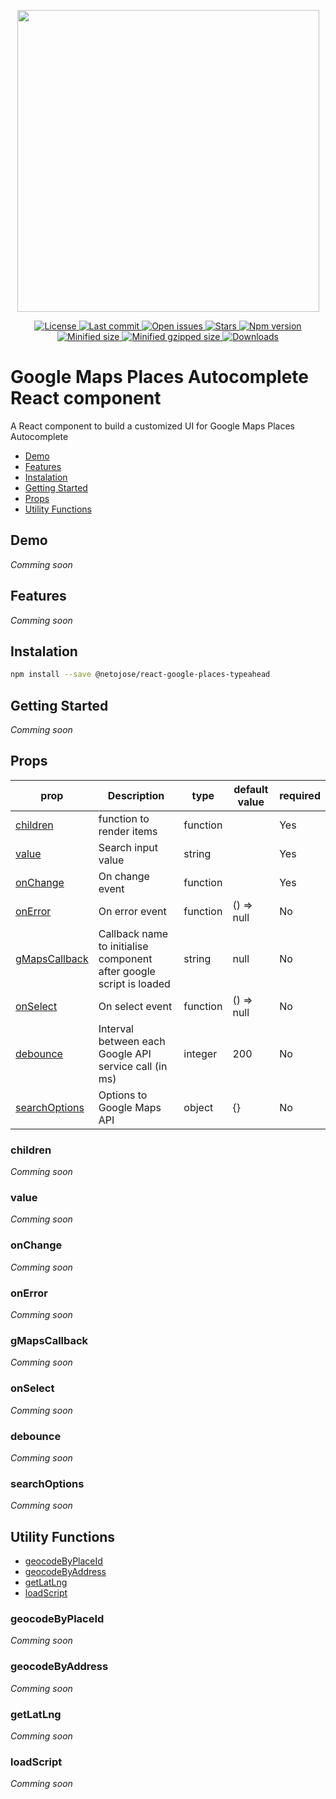 <p align="center">
  <img src="https://i.ibb.co/68FsLc4/logo.png" width="483 " height=" 247">
</p>

<p align="center">
  <a href="https://www.npmjs.com/package/@netojose/react-google-places-typeahead">
    <img src="https://badgen.net/github/license/netojose/react-google-places-typeahead" alt="License">
  </a>
  <a href="https://www.npmjs.com/package/@netojose/react-google-places-typeahead">
    <img src="https://badgen.net/github/last-commit/netojose/react-google-places-typeahead" alt="Last commit">
  </a>
  <a href="https://www.npmjs.com/package/@netojose/react-google-places-typeahead">
    <img src="https://badgen.net/github/open-issues/netojose/react-google-places-typeahead" alt="Open issues">
  </a>
  <a href="https://www.npmjs.com/package/@netojose/react-google-places-typeahead">
    <img src="https://badgen.net/github/stars/netojose/react-google-places-typeahead" alt="Stars">
  </a>
  <a href="https://www.npmjs.com/package/@netojose/react-google-places-typeahead">
    <img src="https://badgen.net/npm/v/@netojose/react-google-places-typeahead" alt="Npm version">
  </a>
  <a href="https://www.npmjs.com/package/@netojose/react-google-places-typeahead">
    <img src="https://badgen.net/bundlephobia/min/@netojose/react-google-places-typeahead" alt="Minified size">
  </a>
  <a href="https://www.npmjs.com/package/@netojose/react-google-places-typeahead">
    <img src="https://badgen.net/bundlephobia/minzip/@netojose/react-google-places-typeahead" alt="Minified gzipped size">
  </a>
  <a href="https://www.npmjs.com/package/@netojose/react-google-places-typeahead">
    <img src="https://badgen.net/npm/dt/@netojose/react-google-places-typeahead" alt="Downloads">
  </a>
</p>

# Google Maps Places Autocomplete React component

A React component to build a customized UI for Google Maps Places Autocomplete

* [Demo](#demo)
* [Features](#features)
* [Instalation](#instalation)
* [Getting Started](#getting-started)
* [Props](#props)
* [Utility Functions](#utility-functions)

## Demo
*Comming soon*

## Features
*Comming soon*

## Instalation
```bash
npm install --save @netojose/react-google-places-typeahead
```

## Getting Started
*Comming soon*

## Props
| prop                             	| Description                                                         	| type     	| default value 	| required 	|
|----------------------------------	|---------------------------------------------------------------------	|----------	|---------------	|----------	|
| [children](#children)           	| function to render items                                            	| function 	|               	| Yes      	|
| [value](#value)                 	| Search input value                                                  	| string   	|               	| Yes      	|
| [onChange](#onChange)           	| On change event                                                     	| function 	|               	| Yes      	|
| [onError](#onError)             	| On error event                                                      	| function 	| () => null    	| No       	|
| [gMapsCallback](#gMapsCallback) 	| Callback name to initialise component after google script is loaded 	| string   	| null          	| No       	|
| [onSelect](#onSelect)           	| On select event                                                     	| function 	| () => null    	| No       	|
| [debounce](#debounce)           	| Interval between each Google API service call (in ms)               	| integer  	| 200           	| No       	|
| [searchOptions](#searchOptions) 	| Options to Google Maps API                                          	| object   	| {}            	| No       	|

### children
*Comming soon*

### value
*Comming soon*

### onChange
*Comming soon*

### onError
*Comming soon*

### gMapsCallback
*Comming soon*

### onSelect
*Comming soon*

### debounce
*Comming soon*

### searchOptions
*Comming soon*

## Utility Functions
* [geocodeByPlaceId](#geocodeByPlaceId)
* [geocodeByAddress](#geocodeByAddress)
* [getLatLng](#getLatLng)
* [loadScript](#loadScript)

### geocodeByPlaceId
*Comming soon*

### geocodeByAddress
*Comming soon*

### getLatLng
*Comming soon*

### loadScript
*Comming soon*